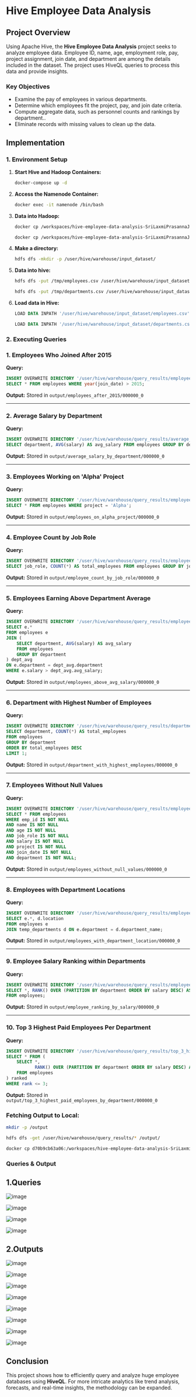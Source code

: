 # Hive Employee Data Analysis

## Project Overview

Using Apache Hive, the **Hive Employee Data Analysis** project seeks to analyze employee data. Employee ID, name, age, employment role, pay, project assignment, join date, and department are among the details included in the dataset. The project uses HiveQL queries to process this data and provide insights.

### **Key Objectives**

- Examine the pay of employees in various departments.
- Determine which employees fit the project, pay, and join date criteria.
- Compute aggregate data, such as personnel counts and rankings by department..
- Eliminate records with missing values to clean up the data.

## Implementation

### **1. Environment Setup**

1. **Start Hive and Hadoop Containers:**
   ```bash
   docker-compose up -d
   ```

2. **Access the Namenode Container:**
   ```bash
   docker exec -it namenode /bin/bash
   ```

3. **Data into Hadoop:**
   ```bash
   docker cp /workspaces/hive-employee-data-analysis-SriLaxmiPrasannaJoginipelli/input_dataset/employees.csv namenode:/tmp/employees.csv
   ```

   ```bash
   docker cp /workspaces/hive-employee-data-analysis-SriLaxmiPrasannaJoginipelli/input_dataset/departments.csv namenode:/tmp/departments.csv
   ```

4. **Make a directory:**
   ```bash
   hdfs dfs -mkdir -p /user/hive/warehouse/input_dataset/
   ```
5. **Data into hive:**
   ```bash
   hdfs dfs -put /tmp/employees.csv /user/hive/warehouse/input_dataset/
   ```

   ```bash
   hdfs dfs -put /tmp/departments.csv /user/hive/warehouse/input_dataset/
   ```
6. **Load data in Hive:**
   ```sql
   LOAD DATA INPATH '/user/hive/warehouse/input_dataset/employees.csv' INTO TABLE temp_employees;

   ```
   ```sql
   LOAD DATA INPATH '/user/hive/warehouse/input_dataset/departments.csv' INTO TABLE temp_departments;
   ```

### **2. Executing Queries**

### **1. Employees Who Joined After 2015**

**Query:**

```sql
INSERT OVERWRITE DIRECTORY '/user/hive/warehouse/query_results/employees_after_2015'
SELECT * FROM employees WHERE year(join_date) > 2015;
```

**Output:** Stored in `output/employees_after_2015/000000_0`

---

### **2. Average Salary by Department**

**Query:**

```sql
INSERT OVERWRITE DIRECTORY '/user/hive/warehouse/query_results/average_salary_by_department'
SELECT department, AVG(salary) AS avg_salary FROM employees GROUP BY department;
```

**Output:** Stored in `output/average_salary_by_department/000000_0`

---

### **3. Employees Working on 'Alpha' Project**

**Query:**

```sql
INSERT OVERWRITE DIRECTORY '/user/hive/warehouse/query_results/employees_on_alpha_project'
SELECT * FROM employees WHERE project = 'Alpha';
```

**Output:** Stored in `output/employees_on_alpha_project/000000_0`

---

### **4. Employee Count by Job Role**

**Query:**

```sql
INSERT OVERWRITE DIRECTORY '/user/hive/warehouse/query_results/employee_count_by_job_role'
SELECT job_role, COUNT(*) AS total_employees FROM employees GROUP BY job_role;
```

**Output:** Stored in `output/employee_count_by_job_role/000000_0`

---

### **5. Employees Earning Above Department Average**

**Query:**

```sql
INSERT OVERWRITE DIRECTORY '/user/hive/warehouse/query_results/employees_above_avg_salary'
SELECT e.*
FROM employees e
JOIN (
    SELECT department, AVG(salary) AS avg_salary
    FROM employees
    GROUP BY department
) dept_avg
ON e.department = dept_avg.department
WHERE e.salary > dept_avg.avg_salary;
```

**Output:** Stored in `output/employees_above_avg_salary/000000_0`

---

### **6. Department with Highest Number of Employees**

**Query:**

```sql
INSERT OVERWRITE DIRECTORY '/user/hive/warehouse/query_results/department_with_highest_employees'
SELECT department, COUNT(*) AS total_employees
FROM employees
GROUP BY department
ORDER BY total_employees DESC
LIMIT 1;
```

**Output:** Stored in `output/department_with_highest_employees/000000_0`

---

### **7. Employees Without Null Values**

**Query:**

```sql
INSERT OVERWRITE DIRECTORY '/user/hive/warehouse/query_results/employees_without_null_values'
SELECT * FROM employees
WHERE emp_id IS NOT NULL
AND name IS NOT NULL
AND age IS NOT NULL
AND job_role IS NOT NULL
AND salary IS NOT NULL
AND project IS NOT NULL
AND join_date IS NOT NULL
AND department IS NOT NULL;
```

**Output:** Stored in `output/employees_without_null_values/000000_0`

---

### **8. Employees with Department Locations**

**Query:**

```sql
INSERT OVERWRITE DIRECTORY '/user/hive/warehouse/query_results/employees_with_department_location'
SELECT e.*, d.location
FROM employees e
JOIN temp_departments d ON e.department = d.department_name;
```

**Output:** Stored in `output/employees_with_department_location/000000_0`

---

### **9. Employee Salary Ranking within Departments**

**Query:**

```sql
INSERT OVERWRITE DIRECTORY '/user/hive/warehouse/query_results/employee_ranking_by_salary'
SELECT *, RANK() OVER (PARTITION BY department ORDER BY salary DESC) AS rank
FROM employees;
```

**Output:** Stored in `output/employee_ranking_by_salary/000000_0`

---

### **10. Top 3 Highest Paid Employees Per Department**

**Query:**

```sql
INSERT OVERWRITE DIRECTORY '/user/hive/warehouse/query_results/top_3_highest_paid_employees_by_department'
SELECT * FROM (
    SELECT *,
           RANK() OVER (PARTITION BY department ORDER BY salary DESC) AS rank
    FROM employees
) ranked
WHERE rank <= 3;
```

**Output:** Stored in `output/top_3_highest_paid_employees_by_department/000000_0`

### Fetching Output to Local: 

```bash
mkdir -p /output
```

```bash
hdfs dfs -get /user/hive/warehouse/query_results/* /output/
```

```bash
docker cp d70b9cb63a06:/workspaces/hive-employee-data-analysis-SriLaxmiPrasannaJoginipelli/output ./output
```

### Queries & Output 

## **1.Queries**

![image](https://github.com/user-attachments/assets/557931eb-f2d8-470f-a940-909400e947bd)

![image](https://github.com/user-attachments/assets/f9b4d376-b7c6-4846-97da-5fe5a323d449)

![image](https://github.com/user-attachments/assets/88146933-178a-438a-bc4d-136eccd05644)

![image](https://github.com/user-attachments/assets/f9baed23-ed3d-47a8-8214-737f3f310e48)

## **2.Outputs**

![image](https://github.com/user-attachments/assets/26d74ead-0245-4d81-9559-6a22a3b72989)

![image](https://github.com/user-attachments/assets/bb85af11-c7ee-408c-a09c-6fbae9cbe007)

![image](https://github.com/user-attachments/assets/ab3091fe-d138-4435-b684-f3d176dea927)

![image](https://github.com/user-attachments/assets/3d88bfe5-0412-4618-9512-cace0ef056b5)

![image](https://github.com/user-attachments/assets/1b688f20-1d7a-4ac4-bd57-2222c7dd8344)

![image](https://github.com/user-attachments/assets/f1ac7b95-b330-4ea9-a1ff-cde1105a36c5)

![image](https://github.com/user-attachments/assets/35bfa57b-1f9b-4561-b3a9-b7166ce7b1e3)

![image](https://github.com/user-attachments/assets/1d235a05-e39b-4a40-b81d-7973f6e2ad42)















## Conclusion

This project shows how to efficiently query and analyze huge employee databases using **HiveQL**. For more intricate analytics like trend analysis, forecasts, and real-time insights, the methodology can be expanded.

